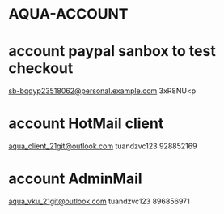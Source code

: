 # AQUA-ACCOUNT
 # account paypal sanbox to test checkout
sb-bqdyp23518062@personal.example.com
3xR8NU<p
# account HotMail client 
aqua_client_21git@outlook.com 
tuandzvc123
928852169
# account AdminMail 
aqua_vku_21git@outlook.com 
tuandzvc123
896856971
